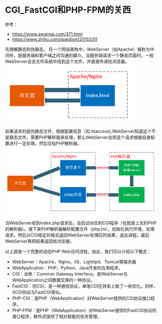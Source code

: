 # CGI_FastCGI和PHP-FPM的关西

参考：
- https://www.awaimai.com/371.html
- https://www.zhihu.com/question/20153311
  
先理解静态和伪静态。
在一个网站架构中，WebServer（如Apache）被称为中间件，是服务端和客户端之间沟通的媒介。当服务端请求一个静态页面时，一般WebServer会去文件系统中找到这个文件，并直接传递给浏览器。
![](/images/19-7-4_PHP_FashCGI和PHP-FMP的关系1.png)
  
如果请求的是伪静态文件，根据配置信息（如.htaccess),WebServer知道这个不是静态文件，需要PHP解析器来处理，那么WebServer会把这个请求根据自身配置进行一定处理，然后交给PHP解析器。
![](/images/19-7-4_PHP_FashCGI和PHP-FMP的关系2.png)
  
当WebServer收到index.php请求后，会启动对应的CGI程序（也就是上文的PHP的解析器）。接下来PHP解析器解析配置文件（php.ini），初始化执行环境，处理请求，然后以CGI规定的格式返回WebServer处理后的结果，退出进程。最后WebServer再把结果返回给浏览器。
  
以上就是一个完整的动态PHP Web访问流程。由此，我们可以介绍以下概念：
- WebServer：Apache，Nginx、IIS、Lighttpd、Tomcat等服务器
- WebApplication：PHP、Python、Java开发的应用程序。
- CGI：全称：Common Gateway Interface。是WebServer与WebApplication之间数据交换的一种协议。
- FastCGI：同CGI，是一种通信协议，单笔CGI在效率上做了一些优化。同样，SCGI协议与FastCGI类似。
- PHP-CGI：是PHP（WebApplication）对WebServer提供的CGI协议接口程序。
- PHP-FPM：是PHP（WebApplication）对WebServer提供的FastCGI协议的接口程序，额外还提供了相对智能的任务管理。